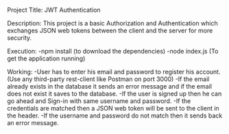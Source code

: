 Project Title:
JWT Authentication

Description:
This project is a basic Authorization and Authentication which exchanges JSON web tokens between the client and the server for more security.

Execution:
-npm install (to download the dependencies)
-node index.js (To get the application running)

Working:
-User has to enter his email and password to register his account.(Use any third-party rest-client like Postman on port 3000)
-If the email already exists in the database it sends an error message and if the email does not exist it saves to the database.
-If the user is signed up then he can go ahead and Sign-in with same username and password.
-If the credentials are matched then a JSON web token will be sent to the client in the header.
-If the username and password do not match then it sends back an error message.
